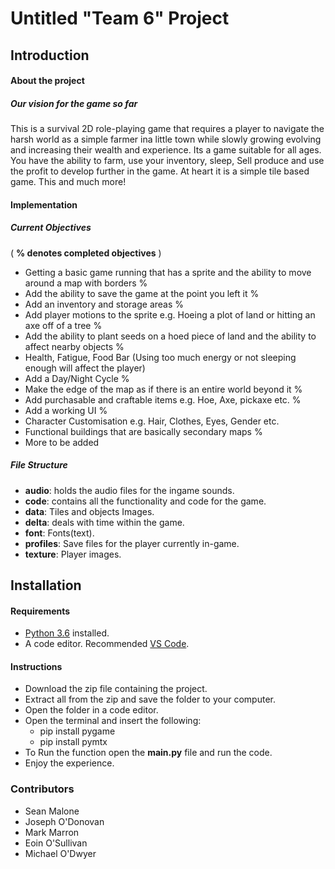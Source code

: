 # Untitled "Team 6" Project

## Introduction

#### About the project 
 
##### Our vision for the game so far

<p>
  This is a survival 2D role-playing game that requires a player to navigate the harsh world as a simple farmer ina little town while slowly growing evolving and increasing their wealth and experience. Its a game suitable for all ages. You have the ability to farm, use your inventory, sleep, Sell produce and use the profit to develop further in the game. At heart it is a simple tile based game. This and much more!            
<p>

#### Implementation

##### Current Objectives

( **% denotes completed objectives** )

* Getting a basic game running that has a sprite and the ability to move around a map with borders %
* Add the ability to save the game at the point you left it %
* Add an inventory and storage areas %
* Add player motions to the sprite e.g. Hoeing a plot of land or hitting an axe off of a tree %
* Add the ability to plant seeds on a hoed piece of land and the ability to affect nearby objects %
* Health, Fatigue, Food Bar (Using too much energy or not sleeping enough will affect the player) 
* Add a Day/Night Cycle %
* Make the edge of the map as if there is an entire world beyond it %
* Add purchasable and craftable items e.g. Hoe, Axe, pickaxe etc. %
* Add a working UI %
* Character Customisation e.g. Hair, Clothes, Eyes, Gender etc.
* Functional buildings that are basically secondary maps %
* More to be added


##### File Structure

* **audio**: holds the audio files for the ingame sounds.
* **code**: contains all the functionality and code for the game.
* **data**:  Tiles and objects Images. 
* **delta**: deals with time within the game.
* **font**: Fonts(text).
* **profiles**: Save files for the player currently in-game.
* **texture**: Player images.


## Installation

#### Requirements

* [Python 3.6](https://www.python.org/downloads/release/python-360/) installed.
* A code editor. Recommended [VS Code](https://code.visualstudio.com/download).


#### Instructions

* Download the zip file containing the project.
* Extract all from the zip and save the folder to your computer.
* Open the folder in a code editor.
* Open the terminal and insert the following:
  * pip install pygame 
  * pip install pymtx 
* To Run the function open the **main.py** file and run the code.
* Enjoy the experience.



### Contributors
- Sean Malone
- Joseph O'Donovan
- Mark Marron
- Eoin O'Sullivan
- Michael O'Dwyer





